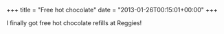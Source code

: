 +++
title = "Free hot chocolate"
date = "2013-01-26T00:15:01+00:00"
+++

I finally got free hot chocolate refills at Reggies!
			